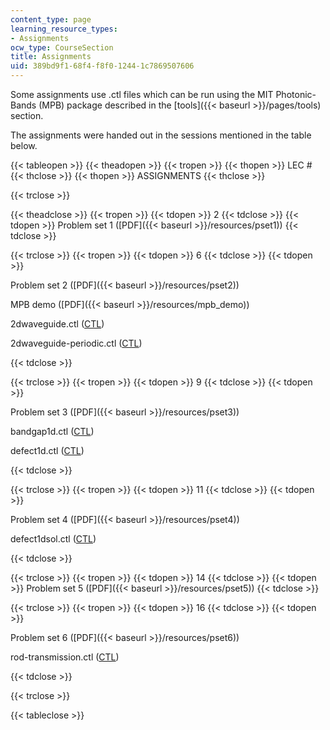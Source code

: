 ```yaml
---
content_type: page
learning_resource_types:
- Assignments
ocw_type: CourseSection
title: Assignments
uid: 389bd9f1-68f4-f8f0-1244-1c7869507606
---
```


Some assignments use .ctl files which can be run using the MIT Photonic-Bands (MPB) package described in the [tools]({{< baseurl >}}/pages/tools) section.

The assignments were handed out in the sessions mentioned in the table below.

{{< tableopen >}}
{{< theadopen >}}
{{< tropen >}}
{{< thopen >}}
LEC #
{{< thclose >}}
{{< thopen >}}
ASSIGNMENTS
{{< thclose >}}

{{< trclose >}}

{{< theadclose >}}
{{< tropen >}}
{{< tdopen >}}
2
{{< tdclose >}}
{{< tdopen >}}
Problem set 1 ([PDF]({{< baseurl >}}/resources/pset1))
{{< tdclose >}}

{{< trclose >}}
{{< tropen >}}
{{< tdopen >}}
6
{{< tdclose >}}
{{< tdopen >}}


Problem set 2 ([PDF]({{< baseurl >}}/resources/pset2))

MPB demo ([PDF]({{< baseurl >}}/resources/mpb_demo))

2dwaveguide.ctl ([CTL](/courses/mathematics/18-369-mathematical-methods-in-nanophotonics-spring-2008/assignments/2dwaveguide.ctl))

2dwaveguide-periodic.ctl ([CTL](/courses/mathematics/18-369-mathematical-methods-in-nanophotonics-spring-2008/assignments/2dwaveguideperiodic.ctl))


{{< tdclose >}}

{{< trclose >}}
{{< tropen >}}
{{< tdopen >}}
9
{{< tdclose >}}
{{< tdopen >}}


Problem set 3 ([PDF]({{< baseurl >}}/resources/pset3))

bandgap1d.ctl ([CTL](/courses/mathematics/18-369-mathematical-methods-in-nanophotonics-spring-2008/assignments/bandgap1d.ctl))

defect1d.ctl ([CTL](/courses/mathematics/18-369-mathematical-methods-in-nanophotonics-spring-2008/assignments/defect1d.ctl))


{{< tdclose >}}

{{< trclose >}}
{{< tropen >}}
{{< tdopen >}}
11
{{< tdclose >}}
{{< tdopen >}}


Problem set 4 ([PDF]({{< baseurl >}}/resources/pset4))

defect1dsol.ctl ([CTL](/courses/mathematics/18-369-mathematical-methods-in-nanophotonics-spring-2008/assignments/defect1dsol.ctl))


{{< tdclose >}}

{{< trclose >}}
{{< tropen >}}
{{< tdopen >}}
14
{{< tdclose >}}
{{< tdopen >}}
Problem set 5 ([PDF]({{< baseurl >}}/resources/pset5))
{{< tdclose >}}

{{< trclose >}}
{{< tropen >}}
{{< tdopen >}}
16
{{< tdclose >}}
{{< tdopen >}}


Problem set 6 ([PDF]({{< baseurl >}}/resources/pset6))

rod-transmission.ctl ([CTL](/courses/mathematics/18-369-mathematical-methods-in-nanophotonics-spring-2008/assignments/rodtransmission.ctl))


{{< tdclose >}}

{{< trclose >}}

{{< tableclose >}}